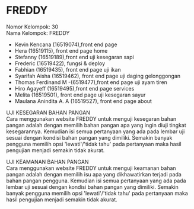 # FREDDY
Nomor Kelompok: 30  
Nama Kelompok: FREDDY  
 
* Kevin Kencana (16519074),front end page
* Hera (16519115), front end page home
* Stefanny (16519189),front end uji kesegaran sapi
* Frederic (16519422), fungsi & deploy
* Fabhian (16519435), front end page uji ikan
* Syarifah Aisha (16519462), front end page uji daging gelonggongan
* Thomas Ferdinand M -(6519477),front end page uji ayam tiren
* Hiro Agayeff (16519495),front end page services
* Melita (16519501), front end page uji kesegaran sayur
* Maulana Anindita A. A (16519527), front end page about

UJI KESEGARAN BAHAN PANGAN
<br>
Cara menggunakan website FREDDY untuk menguji kesegaran bahan pangan adalah dengan memilih bahan pangan apa yang ingin diuji tingkat kesegarannya. Kemudian isi semua pertanyaan yang ada pada lembar uji sesuai dengan kondisi bahan pangan yang dimiliki. Semakin banyak pengguna memilih opsi 'lewati'/'tidak tahu' pada pertanyaan maka hasil pengujian menjadi semakin tidak akurat.

UJI KEAMANAN BAHAN PANGAN
<br>
Cara menggunakan website FREDDY untuk menguji keamanan bahan pangan adalah dengan memilih isu apa yang dikhawatirkan terjadi pada bahan pangan pengguna. Kemudian isi semua pertanyaan yang ada pada lembar uji sesuai dengan kondisi bahan pangan yang dimiliki. Semakin banyak pengguna memilih opsi 'lewati'/'tidak tahu' pada pertanyaan maka hasil pengujian menjadi semakin tidak akurat.


